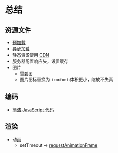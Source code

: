 # 总结

## 资源文件

- [预加载](/engineering/preload.html)
- [异步加载](/engineering/async.html)
- 静态资源使用 [CDN](/network/cdn.html)
- 服务器配置响应头，设置缓存
- 图片
  - 雪碧图
  - 图片图标替换为 `iconfont`:体积更小，缩放不失真

## 编码

- [简洁 JavaScript 代码](/lint/js_clean.html)

## 渲染

- 动画
  - setTimeout -> [requestAnimationFrame](/explorer/requestAnimationFrame.html)

